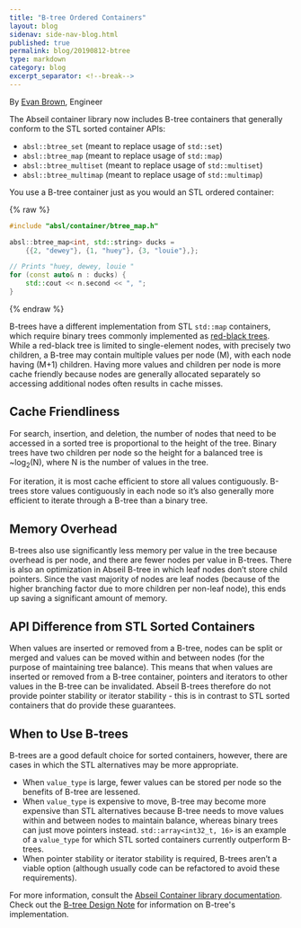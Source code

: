 ```yaml
---
title: "B-tree Ordered Containers"
layout: blog
sidenav: side-nav-blog.html
published: true
permalink: blog/20190812-btree
type: markdown
category: blog
excerpt_separator: <!--break-->
---
```


By [Evan Brown](mailto:ezb@google.com), Engineer

The Abseil container library now includes B-tree containers that
generally conform to the STL sorted container APIs:

 * `absl::btree_set` (meant to replace usage of `std::set`)
 * `absl::btree_map` (meant to replace usage of `std::map`)
 * `absl::btree_multiset` (meant to replace usage of `std::multiset`)
 * `absl::btree_multimap` (meant to replace usage of `std::multimap`)

You use a B-tree container just as you would an STL ordered container:

{% raw %}
```cpp
#include "absl/container/btree_map.h"

absl::btree_map<int, std::string> ducks =
    {{2, "dewey"}, {1, "huey"}, {3, "louie"},};

// Prints "huey, dewey, louie "
for (const auto& n : ducks) {
    std::cout << n.second << ", ";
}
```
{% endraw %}

B-trees have a different implementation from STL `std::map` containers, which
require binary trees commonly implemented as [red-black trees][redblack_trees].
While a red-black tree is limited to single-element nodes, with precisely two
children, a B-tree may contain multiple values per node (M), with each node
having (M+1) children. Having more values and children per node is more cache
friendly because nodes are generally allocated separately so accessing
additional nodes often results in cache misses.

<!--break-->

## Cache Friendliness

For search, insertion, and deletion, the number of nodes that need to be
accessed in a sorted tree is proportional to the height of the tree. Binary
trees have two children per node so the height for a balanced tree is
~log<sub>2</sub>(N), where N is the number of values in the tree.

For iteration, it is most cache efficient to store all values contiguously.
B-trees store values contiguously in each node so it’s also generally more
efficient to iterate through a B-tree than a binary tree.

## Memory Overhead

B-trees also use significantly less memory per value in the tree because
overhead is per node, and there are fewer nodes per value in B-trees. There is
also an optimization in Abseil B-tree in which leaf nodes don’t store child
pointers. Since the vast majority of nodes are leaf nodes (because of the
higher branching factor due to more children per non-leaf node), this ends up
saving a significant amount of memory.

## API Difference from STL Sorted Containers

When values are inserted or removed from a B-tree, nodes can be split or merged
and values can be moved within and between nodes (for the purpose of maintaining
tree balance). This means that when values are inserted or removed from a B-tree
container, pointers and iterators to other values in the B-tree can be
invalidated. Abseil B-trees therefore do not provide pointer stability or
iterator stability - this is in contrast to STL sorted containers that do
provide these guarantees.

## When to Use B-trees

B-trees are a good default choice for sorted containers, however, there are
cases in which the STL alternatives may be more appropriate.

* When `value_type` is large, fewer values can be stored per node so the
  benefits of B-tree are lessened.
* When `value_type` is expensive to move, B-tree may become more expensive than
  STL alternatives because B-tree needs to move values within and between nodes
  to maintain balance, whereas binary trees can just move pointers instead.
  `std::array<int32_t, 16>` is an example of a `value_type` for which STL sorted
  containers currently outperform B-trees.
* When pointer stability or iterator stability is required, B-trees aren’t a
  viable option (although usually code can be refactored to avoid these
  requirements).
  
For more information, consult the
[Abseil Container library documentation][container-docs]. Check out the
[B-tree Design Note][btree-design] for information on B-tree's
implementation.

[container-docs]: /docs/cpp/guides/container
[btree-design]: /about/design/btree
[redblack_trees]: https://en.wikipedia.org/wiki/Red%E2%80%93black_tree
